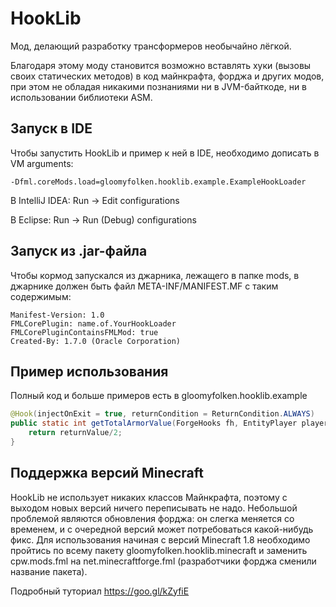 # HookLib
Мод, делающий разработку трансформеров необычайно лёгкой.

Благодаря этому моду становится возможно вставлять хуки (вызовы своих статических методов) в код майнкрафта, форджа и других модов, при этом не обладая никакими познаниями ни в JVM-байткоде, ни в использовании библиотеки ASM.

Запуск в IDE
-----------
Чтобы запустить HookLib и пример к ней в IDE, необходимо дописать в VM arguments: 
```
-Dfml.coreMods.load=gloomyfolken.hooklib.example.ExampleHookLoader
```
В IntelliJ IDEA: Run -> Edit configurations

В Eclipse: Run -> Run (Debug) configurations

Запуск из .jar-файла
--------------------
Чтобы кормод запускался из джарника, лежащего в папке mods, в джарнике должен быть файл META-INF/MANIFEST.MF с таким содержимым:
```
Manifest-Version: 1.0
FMLCorePlugin: name.of.YourHookLoader
FMLCorePluginContainsFMLMod: true
Created-By: 1.7.0 (Oracle Corporation)
```

Пример использования
-------------------
Полный код и больше примеров есть в gloomyfolken.hooklib.example
```java
@Hook(injectOnExit = true, returnCondition = ReturnCondition.ALWAYS)
public static int getTotalArmorValue(ForgeHooks fh, EntityPlayer player, @ReturnValue int returnValue) {
    return returnValue/2;
}
```

Поддержка версий Minecraft
--------------------------
HookLib не использует никаких классов Майнкрафта, поэтому с выходом новых версий ничего переписывать не надо. Небольшой проблемой являются обновления форджа: он слегка меняется со временем, и с очередной версий может потребоваться какой-нибудь фикс. Для использования начиная с версий Minecraft 1.8 необходимо пройтись по всему пакету gloomyfolken.hooklib.minecraft и заменить cpw.mods.fml на net.minecraftforge.fml (разработчики форджа сменили название пакета).

Подробный туториал
https://goo.gl/kZyfiE
